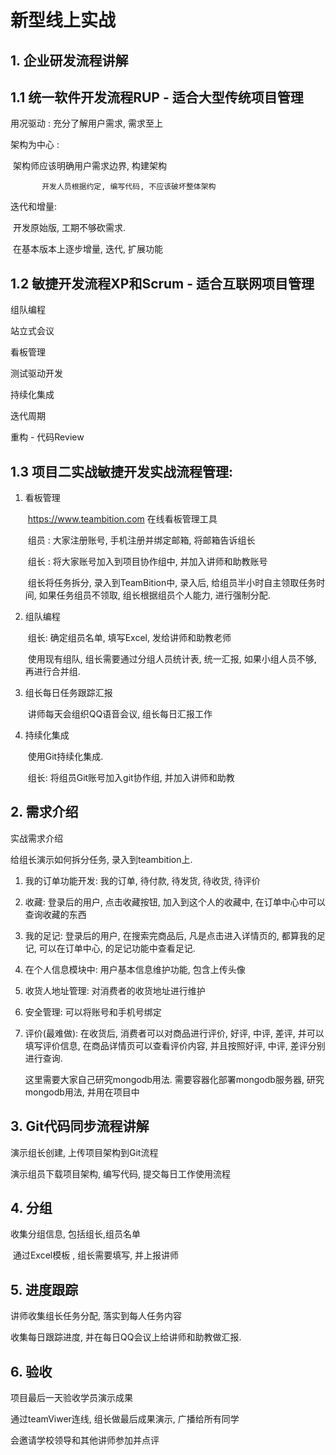 # 新型线上实战

## 1. 企业研发流程讲解

## 1.1 统一软件开发流程RUP - 适合大型传统项目管理

   用况驱动 :   充分了解用户需求,  需求至上

   架构为中心 : 

​			架构师应该明确用户需求边界, 构建架构

 		   开发人员根据约定, 编写代码, 不应该破坏整体架构

  迭代和增量:

​		 开发原始版, 工期不够砍需求.

​		 在基本版本上逐步增量, 迭代, 扩展功能



## 1.2 敏捷开发流程XP和Scrum - 适合互联网项目管理

  组队编程    

  站立式会议    

  看板管理     

  测试驱动开发 

  持续化集成   

  迭代周期  

  重构  -  代码Review



## 1.3 项目二实战敏捷开发实战流程管理:

1. 看板管理

   ​	https://www.teambition.com  在线看板管理工具

   ​    组员 : 大家注册账号,  手机注册并绑定邮箱, 将邮箱告诉组长

   ​    组长 : 将大家账号加入到项目协作组中, 并加入讲师和助教账号

   ​			   组长将任务拆分, 录入到TeamBition中, 录入后, 给组员半小时自主领取任务时间, 如果任务组员不领取, 组长根据组员个人能力, 进行强制分配.

2. 组队编程

   ​	组长: 确定组员名单, 填写Excel, 发给讲师和助教老师

   ​	使用现有组队, 组长需要通过分组人员统计表, 统一汇报, 如果小组人员不够, 再进行合并组.

3. 组长每日任务跟踪汇报

   ​	讲师每天会组织QQ语音会议, 组长每日汇报工作

4. 持续化集成

   ​	使用Git持续化集成.

   ​	组长: 将组员Git账号加入git协作组, 并加入讲师和助教

   

## 2. 需求介绍

实战需求介绍

给组长演示如何拆分任务, 录入到teambition上.

1. 我的订单功能开发: 我的订单, 待付款, 待发货, 待收货, 待评价

2. 收藏: 登录后的用户, 点击收藏按钮, 加入到这个人的收藏中, 在订单中心中可以查询收藏的东西

3. 我的足记: 登录后的用户, 在搜索完商品后, 凡是点击进入详情页的, 都算我的足记, 可以在订单中心, 的足记功能中查看足记.

4. 在个人信息模块中: 用户基本信息维护功能, 包含上传头像

5. 收货人地址管理: 对消费者的收货地址进行维护

6. 安全管理: 可以将账号和手机号绑定

7. 评价(最难做): 在收货后, 消费者可以对商品进行评价, 好评, 中评, 差评, 并可以填写评价信息, 在商品详情页可以查看评价内容, 并且按照好评, 中评, 差评分别进行查询.

   这里需要大家自己研究mongodb用法. 需要容器化部署mongodb服务器, 研究mongodb用法, 并用在项目中



## 3. Git代码同步流程讲解

演示组长创建, 上传项目架构到Git流程

演示组员下载项目架构, 编写代码, 提交每日工作使用流程



## 4. 分组

收集分组信息, 包括组长,组员名单

​		通过Excel模板 ,   组长需要填写, 并上报讲师



## 5. 进度跟踪

讲师收集组长任务分配, 落实到每人任务内容

收集每日跟踪进度, 并在每日QQ会议上给讲师和助教做汇报.



## 6. 验收

项目最后一天验收学员演示成果

通过teamViwer连线, 组长做最后成果演示, 广播给所有同学

会邀请学校领导和其他讲师参加并点评